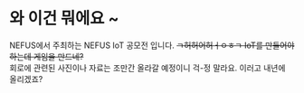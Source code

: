 # 와 이건 뭐에요 ~ 
NEFUS에서 주최하는 NEFUS IoT 공모전 입니다. ~~ㄱ허허어허ㅓㅇㅎㄱ IoT를 만들어야 하는데 게임을 만드네?~~ <br/>
회로에 관련된 사진이나 자료는 조만간 올라갈 예정이니 걱-정 말라요. 이러고 내년에 올리겠죠?